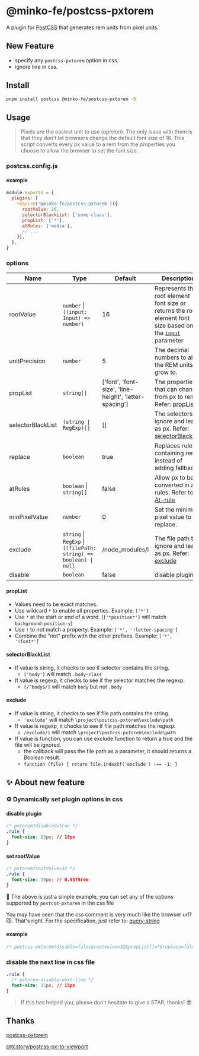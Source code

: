 # @minko-fe/postcss-pxtorem

A plugin for [PostCSS](https://github.com/ai/postcss) that generates rem units from pixel units.


## New Feature

- specify any `postcss-pxtorem` option in css.
- ignore line in css.

## Install

```bash
pnpm install postcss @minko-fe/postcss-pxtorem -D
```

## Usage

> Pixels are the easiest unit to use (*opinion*). The only issue with them is that they don't let browsers change the default font size of 16. This script converts every px value to a rem from the properties you choose to allow the browser to set the font size.

### postcss.config.js


#### example

```js
module.exports = {
  plugins: [
    require('@minko-fe/postcss-pxtorem')({
      rootValue: 16,
      selectorBlackList: ['some-class'],
      propList: ['*'],
      atRules: ['media'],
      // ...
    }),
  ],
}
```

### options

| Name | Type | Default | Description
|---------|----------|---------|---------
| rootValue | `number` \| `((input: Input) => number)` | 16 | Represents the root element font size or returns the root element font size based on the [`input`](https://api.postcss.org/Input.html) parameter
| unitPrecision | `number` | 5 | The decimal numbers to allow the REM units to grow to.
| propList | `string[]` | ['font', 'font-size', 'line-height', 'letter-spacing'] | The properties that can change from px to rem. Refer: [propList](#propList)
| selectorBlackList | `(string \| RegExp)[]` | [] | The selectors to ignore and leave as px. Refer: [selectorBlackList](#selectorBlackList)
| replace | `boolean` | true | Replaces rules containing rems instead of adding fallbacks.
| atRules | `boolean` \| `string[]` | false | Allow px to be converted in at-rules. Refer to [At-rule](https://developer.mozilla.org/en-US/docs/Web/CSS/At-rule)
| minPixelValue | `number` | 0 | Set the minimum pixel value to replace.
| exclude | `string` \| `RegExp` \| `((filePath: string) => boolean) \| null` | /node_modules/i | The file path to ignore and leave as px. Refer: [exclude](#exclude)
| disable | `boolean` | false |  disable plugin

#### propList

- Values need to be exact matches.
- Use wildcard `*` to enable all properties. Example: `['*']`
- Use `*` at the start or end of a word. (`['*position*']` will match `background-position-y`)
- Use `!` to not match a property. Example: `['*', '!letter-spacing']`
- Combine the "not" prefix with the other prefixes. Example: `['*', '!font*']`

#### selectorBlackList

- If value is string, it checks to see if selector contains the string.
  - `['body']` will match `.body-class`
- If value is regexp, it checks to see if the selector matches the regexp.
  - `[/^body$/]` will match `body` but not `.body`

#### exclude
- If value is string, it checks to see if file path contains the string.
  - `'exclude'` will match `\project\postcss-pxtorem\exclude\path`
- If value is regexp, it checks to see if file path matches the regexp.
  - `/exclude/i` will match `\project\postcss-pxtorem\exclude\path`
- If value is function, you can use exclude function to return a true and the file will be ignored.
  - the callback will pass the file path as  a parameter, it should returns a Boolean result.
  - `function (file) { return file.indexOf('exclude') !== -1; }`


## ✨ About new feature

### ⚙️ Dynamically set plugin options in css

#### disable plugin
```css
/* pxtorem?disabled=true */
.rule {
  font-size: 15px; // 15px
}
```

#### set rootValue
```css
/* pxtorem?rootValue=32 */
.rule {
  font-size: 30px; // 0.9375rem
}
```

🌰 The above is just a simple example, you can set any of the options supported by `postcss-pxtorem` in the css file

You may have seen that the css comment is very much like the browser url?😼.
That's right. For the specification, just refer to: [query-string](https://github.com/sindresorhus/query-string)

#### example

```css
/* postcss-pxtorem?disable=false&rootValue=32&propList[]=*&replace=false&selectorBlackList[]=/some-class/i */
```

### disable the next line in css file
```css
.rule {
  /* pxtorem-disable-next-line */
  font-size: 15px; // 15px
}
```

> If this has helped you, please don't hesitate to give a STAR, thanks! 😎


## Thanks

[postcss-pxtorem](https://github.com/cuth/postcss-pxtorem)

[@tcstory/postcss-px-to-viewport](https://github.com/tcstory/postcss-px-to-viewport)
